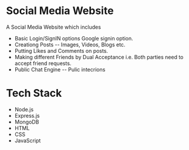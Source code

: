 # Social Media Website 
A Social Media Website which includes 
- Basic Login/SignIN options Google signin option.
- Creationg Posts -- Images, Videos, Blogs etc.
- Putting Likes and Comments on posts.
- Making different Friends by Dual Acceptance i.e. Both parties need to accept friend requests.
- Public Chat Engine -- Pulic intecrions

# Tech Stack
- Node.js
- Express.js
- MongoDB
- HTML
- CSS
- JavaScript  
